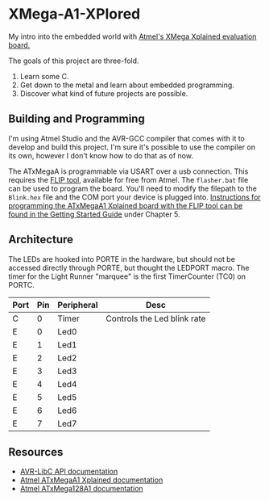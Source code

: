 # XMega-A1-XPlored

My intro into the embedded world with [Atmel's XMega Xplained evaluation board.](http://www.atmel.com/tools/XMEGA-A1XPLAINED.aspx?tab=overview)

The goals of this project are three-fold. 

1. Learn some C. 
2. Get down to the metal and learn about embedded programming. 
3. Discover what kind of future projects are possible. 

## Building and Programming

I'm using Atmel Studio and the AVR-GCC compiler that comes with it to develop and build this project. I'm sure it's possible to use the compiler on its own, however I don't know how to do that as of now. 

The ATxMegaA is programmable via USART over a usb connection. This requires the [FLIP tool][flip], available for free from Atmel. The `flasher.bat` file can be used to program the board. You'll need to modify the filepath to the `Blink.hex` file and the COM port your device is plugged into. [Instructions for programming the ATxMegaA1 Xplained board with the FLIP tool can be found in the Getting Started Guide][getting-started] under Chapter 5. 

[flip]: http://www.atmel.com/tools/FLIP.aspx
[getting-started]: http://www.atmel.com/images/doc8372.pdf

## Architecture

The LEDs are hooked into PORTE in the hardware, but should not be accessed directly through PORTE, but thought the LEDPORT macro. The timer for the Light Runner "marquee" is the first TimerCounter (TC0) on PORTC.

|Port|Pin|Peripheral|Desc
|----|---|----------|----------------------------
|C   |0  |Timer     | Controls the Led blink rate
|E   |0  |Led0      |
|E   |1  |Led1      |
|E   |2  |Led2      |
|E   |3  |Led3      |
|E   |4  |Led4      |
|E   |5  |Led5      |
|E   |6  |Led6      |
|E   |7  |Led7      |

## Resources

- [AVR-LibC API documentation](http://www.nongnu.org/avr-libc/user-manual/index.html)
- [Atmel ATxMegaA1 Xplained documentation](http://www.atmel.com/tools/XMEGA-A1XPLAINED.aspx?tab=documents)
- [Atmel ATxMega128A1 documentation](http://www.atmel.com/devices/ATXMEGA128A1.aspx?tab=documents)
